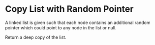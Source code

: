 # Copy List with Random Pointer

A linked list is given such that each node contains an additional random pointer which could point to any node in the list or null.

Return a deep copy of the list.
